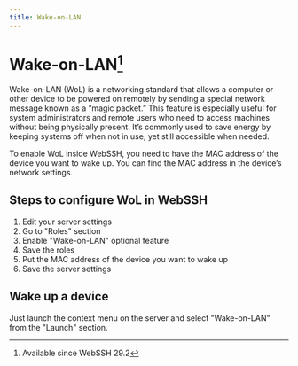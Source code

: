 ```yaml
---
title: Wake-on-LAN
---
```


# Wake-on-LAN[^1]
Wake-on-LAN (WoL) is a networking standard that allows a computer or other device to be powered on remotely by sending a special network message known as a “magic packet.” This feature is especially useful for system administrators and remote users who need to access machines without being physically present. It’s commonly used to save energy by keeping systems off when not in use, yet still accessible when needed.

To enable WoL inside WebSSH, you need to have the MAC address of the device you want to wake up. You can find the MAC address in the device’s network settings.

## Steps to configure WoL in WebSSH
1. Edit your server settings
2. Go to "Roles" section
3. Enable "Wake-on-LAN" optional feature
4. Save the roles
5. Put the MAC address of the device you want to wake up
6. Save the server settings

## Wake up a device
Just launch the context menu on the server and select "Wake-on-LAN" from the "Launch" section.

[^1]: Available since WebSSH 29.2